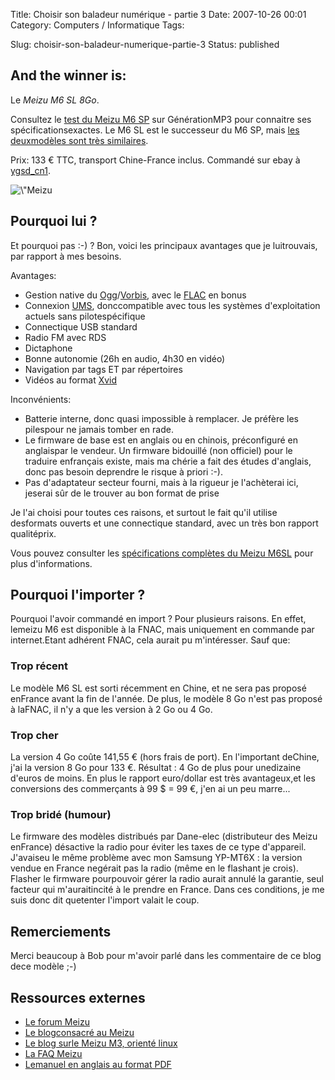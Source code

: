 Title: Choisir son baladeur numérique - partie 3
Date: 2007-10-26 00:01
Category: Computers / Informatique
Tags: <?xml version="1.0" encoding="utf-8"?>

Slug: choisir-son-baladeur-numerique-partie-3
Status: published

And the winner is:
------------------

Le *Meizu M6 SL 8Go*.

Consultez le [test du Meizu M6 SP](\%22http://www.generationmp3.com/labotestgmp3/index.php/2006/09/12/73-test-et-video-du-meizu-miniplayer-m6\%22) sur GénérationMP3 pour connaitre ses spécificationsexactes. Le M6 SL est le successeur du M6 SP, mais [les deuxmodèles sont très similaires](\%22http://fr.meizublog.com/specifications-prix-et-dates-du-meizu-m6-sl/\%22).

Prix: 133 € TTC, transport Chine-France inclus. Commandé sur ebay à [ygsd\_cn1](\%22http://myworld.ebay.fr/ygsd_cn1\%22).

![\\"Meizu](\%22/public/vrac/meizu_sl.jpg\%22)

Pourquoi lui ?
--------------

Et pourquoi pas :-) ? Bon, voici les principaux avantages que je luitrouvais, par rapport à mes besoins.

Avantages:

-   Gestion native du [Ogg](\%22http://fr.wikipedia.org/wiki/Ogg\%22)/[Vorbis](\%22http://fr.wikipedia.org/wiki/Vorbis\%22), avec le [FLAC](\%22http://fr.wikipedia.org/wiki/FLAC\%22) en bonus
-   Connexion [UMS](\%22http://en.wikipedia.org/wiki/USB_mass_storage_device_class\%22), donccompatible avec tous les systèmes d'exploitation actuels sans pilotespécifique
-   Connectique USB standard
-   Radio FM avec RDS
-   Dictaphone
-   Bonne autonomie (26h en audio, 4h30 en vidéo)
-   Navigation par tags ET par répertoires
-   Vidéos au format [Xvid](\%22http://fr.wikipedia.org/wiki/Xvid\%22)

Inconvénients:

-   Batterie interne, donc quasi impossible à remplacer. Je préfère les pilespour ne jamais tomber en rade.
-   Le firmware de base est en anglais ou en chinois, préconfiguré en anglaispar le vendeur. Un firmware bidouillé (non officiel) pour le traduire enfrançais existe, mais ma chérie a fait des études d'anglais, donc pas besoin deprendre le risque à priori :-).
-   Pas d'adaptateur secteur fourni, mais à la rigueur je l'achèterai ici, jeserai sûr de le trouver au bon format de prise

Je l'ai choisi pour toutes ces raisons, et surtout le fait qu'il utilise desformats ouverts et une connectique standard, avec un très bon rapport qualitéprix.

Vous pouvez consulter les [spécifications complètes du Meizu M6SL](\%22http://en.meizu.com/product_m6sl.asp\%22) pour plus d'informations.

Pourquoi l'importer ?
---------------------

Pourquoi l'avoir commandé en import ? Pour plusieurs raisons. En effet, lemeizu M6 est disponible à la FNAC, mais uniquement en commande par internet.Etant adhérent FNAC, cela aurait pu m'intéresser. Sauf que:

### Trop récent

Le modèle M6 SL est sorti récemment en Chine, et ne sera pas proposé enFrance avant la fin de l'année. De plus, le modèle 8 Go n'est pas proposé à laFNAC, il n'y a que les version à 2 Go ou 4 Go.

### Trop cher

La version 4 Go coûte 141,55 € (hors frais de port). En l'important deChine, j'ai la version 8 Go pour 133 €. Résultat : 4 Go de plus pour unedizaine d'euros de moins. En plus le rapport euro/dollar est très avantageux,et les conversions des commerçants à 99 \$ = 99 €, j'en ai un peu marre...

### Trop bridé (humour)

Le firmware des modèles distribués par Dane-elec (distributeur des Meizu enFrance) désactive la radio pour éviter les taxes de ce type d'appareil. J'avaiseu le même problème avec mon Samsung YP-MT6X : la version vendue en France negérait pas la radio (même en le flashant je crois). Flasher le firmware pourpouvoir gérer la radio aurait annulé la garantie, seul facteur qui m'auraitincité à le prendre en France. Dans ces conditions, je me suis donc dit quetenter l'import valait le coup.

Remerciements
-------------

Merci beaucoup à Bob pour m'avoir parlé dans les commentaire de ce blog dece modèle ;-)

Ressources externes
-------------------

-   [Le forum Meizu](\%22http://www.meizume.com\%22)
-   [Le blogconsacré au Meizu](\%22http://meizu-miniplayer.blogspot.com\%22)
-   [Le blog surle Meizu M3, orienté linux](\%22http://www.llaumgui.com/tag/Meizu%20M3\%22)
-   [La FAQ Meizu](\%22http://fr.meizublog.com/faq/\%22)
-   [Lemanuel en anglais au format PDF](\%22http://en.meizu.com/downfile/M6manual_T1.009.pdf\%22)

